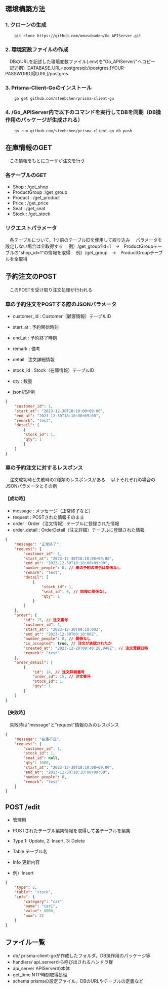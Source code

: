 ## 環境構築方法
### 1. クローンの生成
```shell
    git clone https://github.com/omusobadon/Go_APIServer.git
```
### 2. 環境変数ファイルの作成
　DBのURLを記述した環境変数ファイル(.env)を"Go_APIServer/"へコピー
　記述例）DATABASE_URL=postgresql://postgres:[YOUR-PASSWORD]@[URL]/postgres

### 3. Prisma-Client-Goのインストール
```shell
    go get github.com/steebchen/prisma-client-go
```

### 4. /Go_APIServer内で以下のコマンドを実行してDBを同期（DB操作用のパッケージが生成される）
```shell
    go run github.com/steebchen/prisma-client-go db push
```

## 在庫情報のGET
　この情報をもとにユーザが注文を行う

### 各テーブルのGET
- Shop :        /get_shop
- ProductGroup :/get_group
- Product :     /get_product
- Price :       /get_price
- Seat :        /get_seat
- Stock :       /get_stock

### リクエストパラメータ
　各テーブルについて、1つ前のテーブルIDを使用して絞り込み
　パラメータを設定しない場合は全取得する
　例）/get_group?id=1　→　ProductGroupテーブルの"shop_id=1"の情報を取得
　例）/get_group　→　ProductGroupテーブルを全取得

## 予約注文のPOST
　このPOSTを受け取り注文処理が行われる

### 車の予約注文をPOSTする際のJSONパラメータ
- customer_id   : Customer（顧客情報）テーブルID
- start_at      : 予約開始時刻
- end_at        : 予約終了時刻
- remark        : 備考
- detail        : 注文詳細情報
- stock_id      : Stock（在庫情報）テーブルID
- qty           : 数量


- json記述例
```json
{
    "customer_id": 1,
    "start_at": "2023-12-30T18:10:00+09:00",
    "end_at": "2023-12-30T18:10:00+09:00",
    "remark": "test",
    "detail": [
        {
        "stock_id": 1,
        "qty": 1
        }
    ]
}
```

### 車の予約注文に対するレスポンス
　注文成功時と失敗時の2種類のレスポンスがある
　以下それぞれの場合のJSONパラメータとその例

#### 【成功時】
- message       : メッセージ（正常終了など）
- request       : POSTされた情報そのまま
- order         : Order（注文情報）テーブルに登録された情報
- order_detail  : OrderDetail（注文詳細）テーブルに登録された情報

```json
{
    "message": "正常終了",
    "request": {
        "customer_id": 1,
        "start_at": "2023-12-30T18:10:00+09:00",
        "end_at": "2023-12-30T18:10:00+09:00",
        "number_people": 0, // 車の予約の場合は関係なし
        "remark": "test",
        "detail": [
            {
                "stock_id": 1,
                "seat_id": 0, // 同様に関係なし
                "qty": 1
            }
        ]
    },
    "order": {
        "id": 15, // 注文番号
        "customer_id": 1,
        "start_at": "2023-12-30T09:10:00Z",
        "end_at": "2023-12-30T09:10:00Z",
        "number_people": 0, // 関係なし
        "is_accepted": true, // 注文が承認されたか
        "created_at": "2023-12-28T08:40:28.848Z", // 注文登録日時
        "remark": "test"
    },
    "order_detail": [
        {
            "id": 14, // 注文詳細番号
            "order_id": 15, // 注文番号
            "stock_id": 1,
            "qty": 1
        }
    ]
}
```

#### 【失敗時】
　失敗時は"message"と"request"情報のみのレスポンス

```json
{
    "message": "在庫不足",
    "request": {
        "customer_id": 1,
        "stock_id": 1,
        "seat_id": null,
        "qty": 1000,
        "start_at": "2023-12-30T18:10:00+09:00",
        "end_at": "2023-12-30T18:10:00+09:00",
        "number_people": 0,
        "remark": "test"
    }
}
```

## POST /edit
- 管理用
- POSTされたテーブル編集情報を取得して各テーブルを編集
- Type  1: Update, 2: Insert, 3: Delete
- Table テーブル名
- Info  更新内容

- 例）Insert
```json
{
    "type": 2,
    "table": "stock",
    "info": {
        "category": "car",
        "name": "car1",
        "value": 8000,
        "num": 22
    }
}
```

## ファイル一覧
- db/           prisma-client-goが作成したフォルダ。DB操作用のパッケージ等
- handlers/     api_serverから呼び出されるハンドラ群
- api_server    APIServerの本体
- get_time      NTP時刻取得処理
- schema        prismaの設定ファイル。DBのURLやテーブルの定義など